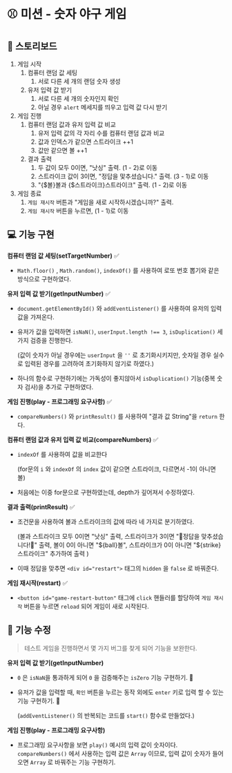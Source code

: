 # ⚾ 미션 - 숫자 야구 게임

## 📝 스토리보드

1.  게임 시작
      1. 컴퓨터 랜덤 값 세팅
            1.  서로 다른 세 개의 랜덤 숫자 생성
      2. 유저 입력 값 받기
            1. 서로 다른 세 개의 숫자인지 확인
            2. 아닐 경우 `alert` 메세지를 띄우고 입력 값 다시 받기 
2.  게임 진행
       1.  컴퓨터 랜덤 값과 유저 입력 값 비교
             1. 유저 입력 값의 각 자리 수를 컴퓨터 랜덤 값과 비교
             2. 값과 인덱스가 같으면 스트라이크 ++1
             3. 값만 같으면 볼 ++1
       2.  결과 출력
             1. 두 값이 모두 0이면, "낫싱" 출력.  (1 - 2)로 이동
             2. 스트라이크 값이 3이면,  "정답을 맟추셨습니다." 출력. (3 - 1)로 이동
             3. "{$볼}볼과 {$스트라이크}스트라이크" 출력.  (1 - 2)로 이동
3.  게임 종료
       1.  `게임 재시작` 버튼과 "게임을 새로 시작하시겠습니까?" 출력.
       2.   `게임 재시작` 버튼을 누르면,  (1 - 1)로 이동

## 💻 기능 구현 

**컴퓨터 랜덤 값 세팅(setTargetNumber)** ✅

- `Math.floor()` , `Math.random()`, `indexOf()` 를 사용하여 로또 번호 뽑기와 같은 방식으로 구현하였다.

**유저 입력 값 받기(getInputNumber)** ✅

- `document.getElementById()` 와  `addEventListener()` 를 사용하여 유저의 입력 값을 가져온다.

- 유저가 값을 입력하면 `isNaN()`,  `userInput.length !== 3`, `isDuplication()` 세 가지 검증을 진행한다. 

  (값이 숫자가 아닐 경우에는 `userInput` 을 `''` 로 초기화시키지만, 숫자일 경우 실수로 입력된 경우를 고려하여 초기화하지 않기로 하였다.)

- 하나의 함수로 구현하기에는 가독성이 좋지않아서 `isDuplication()` 기능(중복 숫자 검사)을 추가로 구현하였다.

**게임 진행(play - 프로그래밍 요구사항)** ✅

- `compareNumbers()` 와 `printResult()` 를 사용하여 "결과 값 String"을 `return` 한다.

**컴퓨터 랜덤 값과 유저 입력 값 비교(compareNumbers)** ✅

- `indexOf` 를 사용하여 값을 비교한다

  (for문의 `i` 와 `indexOf` 의 `index` 값이 같으면 스트라이크, 다르면서 -1이 아니면 볼)

- 처음에는 이중 for문으로 구현하였는데, depth가 깊어져서 수정하였다.

**결과 출력(printResult)** ✅

- 조건문을 사용하여 볼과 스트라이크의 값에 따라 네 가지로 분기하였다.

  (볼과 스트라이크 모두 0이면 "낫싱" 출력, 스트라이크가 3이면 "🎉정답을 맞추셨습니다!🎉" 출력, 볼이 0이 아니면 "${ball}볼", 스트라이크가 0이 아니면 "${strike}스트라이크" 추가하여 출력 )
  
- 이때 정답을 맞추면  `<div id="restart">` 태그의 `hidden` 을 `false` 로 바꿔준다.

**게임 재시작(restart)** ✅

- `<button id="game-restart-button"` 태그에 `click` 핸들러를 할당하여 `게임 재시작` 버튼을 누르면  `reload` 되어 게임이 새로 시작된다.

## 🔨 기능 수정

> 테스트 게임을 진행하면서 몇 가지 버그를 찾게 되어 기능을 보완한다.

**유저 입력 값 받기(getInputNumber)**

- `0` 은 `isNaN`을 통과하게 되어 `0` 을 검증해주는 `isZero` 기능 구현하기. 🔧

- 유저가 값을 입력할 때, `확인` 버튼을 누르는 동작 외에도 `enter` 키로 입력 할 수 있는 기능 구현하기. 🔧

  (`addEventListener()` 의 반복되는 코드를 `start()`  함수로 만들었다.)

**게임 진행(play - 프로그래밍 요구사항)**

- 프로그래밍 요구사항을 보면 `play()` 예시의 입력 값이 숫자이다. `compareNumbers()` 에서 사용하는 입력 값은 `Array` 이므로, 입력 값이 숫자가 들어오면 `Array` 로 바꿔주는 기능 구현하기.